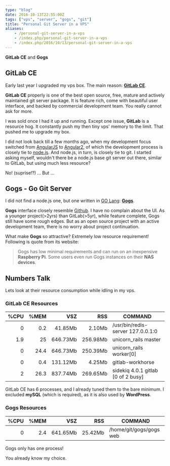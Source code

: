 ```yaml
---
type: "blog"
date: 2016-10-13T22:55:00Z
tags: ["vps", "server", "gogs", "git"]
title: "Personal Git Server in a VPS"
aliases:
    - /personal-git-server-in-a-vps
    - /index.php/personal-git-server-in-a-vps
    - /index.php/2016/10/13/personal-git-server-in-a-vps
---
```


__GitLab CE__ and __Gogs__

<!--more-->

## GitLab CE

Early last year I upgraded my vps box. The main reason: __[GitLab CE](https://about.gitlab.com/features/#community)__.

__GitLab CE__ properly is one of the best open source, free, mature and actively maintained git server package. It is feature rich, come with beautiful user interface, and backed by commercial development team. You really cannot ask for more.

I was sold once I had it up and running. Except one issue, __GitLab__ is a resource hog. It constantly push my then tiny vps' memory to the limit. That pushed me to upgrade my box.

I did not look back till a few months ago, when my development focus switched from [AngularJS](https://angularjs.org) to [Angular2](https://angular.io), of which the development process is closely tie to [node.js](https://nodejs.org). And node.js, in turn, is closely tie to git. I started asking myself, wouldn't there be a node.js base git server out there, similar to GitLab, but using much less resource?

No! (suprise!?) ... But ...

## Gogs - Go Git Server

I did not find a node.js one, but one written in [GO Lang](https://golang.org): __[Gogs](https://gogs.io)__.

__Gogs__ interface closely resemble [Github](https://github.com). I have no complain about the UI. As a younger project(>2yrs) than GitLab(>5yr), while feature complete, Gogs still have some rough edges. But as an open source project with an active development team, there is no worry about project continuation.

What make __Gogs__ so attractive? Extremely low resource requirement! Following is quote from its website:

> Gogs has low minimal requirements and can run on an inexpensive __Raspberry Pi__. Some users even run Gogs instances on their __NAS devices__.

## Numbers Talk

Lets look at their resource consumption while idling in my vps.

### GitLab CE Resources

|%CPU|%MEM|VSZ|RSS|COMMAND|
|---:|---:|---:|---:|---|
|0|0.2|41.85Mb|2.10Mb|/usr/bin/redis-server 127.0.0.1:0|
|1.9|25|646.73Mb|256.98Mb|unicorn_rails master|
|0|24.4|646.73Mb|250.39Mb|unicorn_rails worker[0]|
|0|0.4|131.12Mb|4.25Mb|gitlab-workhorse|
|2|26.3|837.74Mb|269.65Mb|sidekiq 4.0.1 gitlab [0 of 2 busy]|

GitLab CE has 6 processes, and I already tuned them to the bare minimum. I excluded __mySQL__ (which is required), as it is also used by __WordPress__.

### Gogs Resources

|%CPU|%MEM|VSZ|RSS|COMMAND|
|---:|---:|---:|---:|---|
|0|2.4|641.65Mb|25.42Mb|/home/git/gogs/gogs web|

Gogs only has one process!

You already know my choice.
